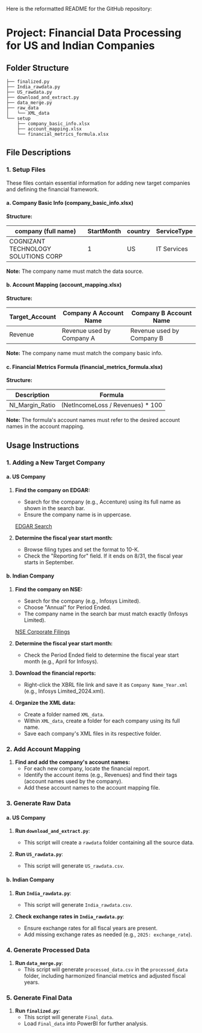 Here is the reformatted README for the GitHub repository:

# Project: Financial Data Processing for US and Indian Companies

## Folder Structure

```
├── finalized.py
├── India_rawdata.py
├── US_rawdata.py
├── download_and_extract.py
├── data_merge.py
├── raw_data
│   └── XML_data
└── setup
    ├── company_basic_info.xlsx
    ├── account_mapping.xlsx
    └── financial_metrics_formula.xlsx
```

## File Descriptions

### 1. Setup Files

These files contain essential information for adding new target companies and defining the financial framework.

#### a. Company Basic Info (company_basic_info.xlsx)

**Structure:**

| company (full name)                           | StartMonth | country | ServiceType  |
|-----------------------------------------------|------------|---------|--------------|
| COGNIZANT TECHNOLOGY SOLUTIONS CORP           | 1          | US      | IT Services  |

**Note:** The company name must match the data source.

#### b. Account Mapping (account_mapping.xlsx)

**Structure:**

| Target_Account | Company A Account Name        | Company B Account Name        |
|----------------|-------------------------------|-------------------------------|
| Revenue        | Revenue used by Company A     | Revenue used by Company B     |

**Note:** The company name must match the company basic info.

#### c. Financial Metrics Formula (financial_metrics_formula.xlsx)

**Structure:**

| Description             | Formula                                 |
|-------------------------|-----------------------------------------|
| NI_Margin_Ratio         | (NetIncomeLoss / Revenues) * 100        |

**Note:** The formula's account names must refer to the desired account names in the account mapping.

## Usage Instructions

### 1. Adding a New Target Company

#### a. US Company

1. **Find the company on EDGAR:**
   - Search for the company (e.g., Accenture) using its full name as shown in the search bar.
   - Ensure the company name is in uppercase.

   [EDGAR Search](https://www.sec.gov/edgar/search/)

2. **Determine the fiscal year start month:**
   - Browse filing types and set the format to 10-K.
   - Check the "Reporting for" field. If it ends on 8/31, the fiscal year starts in September.

#### b. Indian Company

1. **Find the company on NSE:**
   - Search for the company (e.g., Infosys Limited).
   - Choose "Annual" for Period Ended.
   - The company name in the search bar must match exactly (Infosys Limited).

   [NSE Corporate Filings](https://www.nseindia.com/companies-listing/corporate-filings-financial-results)

2. **Determine the fiscal year start month:**
   - Check the Period Ended field to determine the fiscal year start month (e.g., April for Infosys).

3. **Download the financial reports:**
   - Right-click the XBRL file link and save it as `Company Name_Year.xml` (e.g., Infosys Limited_2024.xml).

4. **Organize the XML data:**
   - Create a folder named `XML_data`.
   - Within `XML_data`, create a folder for each company using its full name.
   - Save each company's XML files in its respective folder.

### 2. Add Account Mapping

1. **Find and add the company's account names:**
   - For each new company, locate the financial report.
   - Identify the account items (e.g., Revenues) and find their tags (account names used by the company).
   - Add these account names to the account mapping file.

### 3. Generate Raw Data

#### a. US Company

1. **Run `download_and_extract.py`**:
   - This script will create a `rawdata` folder containing all the source data.

2. **Run `US_rawdata.py`**:
   - This script will generate `US_rawdata.csv`.

#### b. Indian Company

1. **Run `India_rawdata.py`**:
   - This script will generate `India_rawdata.csv`.

2. **Check exchange rates in `India_rawdata.py`**:
   - Ensure exchange rates for all fiscal years are present.
   - Add missing exchange rates as needed (e.g., `2025: exchange_rate`).

### 4. Generate Processed Data

1. **Run `data_merge.py`**:
   - This script will generate `processed_data.csv` in the `processed_data` folder, including harmonized financial metrics and adjusted fiscal years.

### 5. Generate Final Data

1. **Run `finalized.py`**:
   - This script will generate `Final_data`.
   - Load `Final_data` into PowerBI for further analysis.
